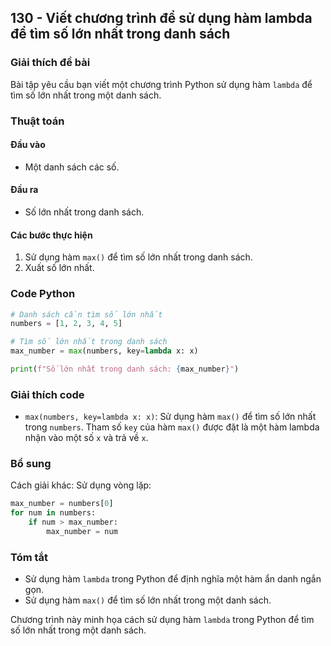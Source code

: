 ## 130 - Viết chương trình để sử dụng hàm lambda để tìm số lớn nhất trong danh sách

### Giải thích đề bài

Bài tập yêu cầu bạn viết một chương trình Python sử dụng hàm `lambda` để tìm số lớn nhất trong một danh sách.

### Thuật toán

#### Đầu vào

- Một danh sách các số.

#### Đầu ra

- Số lớn nhất trong danh sách.

#### Các bước thực hiện

1. Sử dụng hàm `max()` để tìm số lớn nhất trong danh sách.
2. Xuất số lớn nhất.

### Code Python

```python
# Danh sách cần tìm số lớn nhất
numbers = [1, 2, 3, 4, 5]

# Tìm số lớn nhất trong danh sách
max_number = max(numbers, key=lambda x: x)

print(f"Số lớn nhất trong danh sách: {max_number}")
```

### Giải thích code

- `max(numbers, key=lambda x: x)`:
  Sử dụng hàm `max()` để tìm số lớn nhất trong `numbers`.
  Tham số `key` của hàm `max()` được đặt là một hàm lambda nhận vào một số `x` và trả về `x`.

### Bổ sung

Cách giải khác: Sử dụng vòng lặp:

```python
max_number = numbers[0]
for num in numbers:
    if num > max_number:
        max_number = num
```

### Tóm tắt

- Sử dụng hàm `lambda` trong Python để định nghĩa một hàm ẩn danh ngắn gọn.
- Sử dụng hàm `max()` để tìm số lớn nhất trong một danh sách.

Chương trình này minh họa cách sử dụng hàm `lambda` trong Python để tìm số lớn nhất trong một danh sách.
